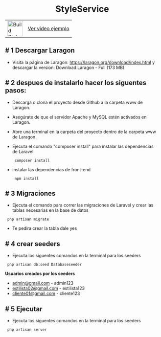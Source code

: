 <div align="center">
  <h1>StyleService</h1>
</div>


<table align="center">
  <tr>
    <td>
      <a href="https://github.com/laravel/framework/actions">
        <img src="https://upload.wikimedia.org/wikipedia/commons/thumb/4/4f/YouTube_social_white_squircle.svg/2048px-YouTube_social_white_squircle.svg.png" alt="Build Status" style="width: 50px; vertical-align: middle;">
      </a>
    </td>
    <td>
      <a href="https://github.com/laravel/framework/actions">
      Ver video ejemplo
      </a>
    </td>
  </tr>
</table>




## # 1 Descargar Laragon

- Visita la página de Laragon: https://laragon.org/download/index.html y descargar la version: Download Laragon - Full (173 MB)

## # 2 despues de instalarlo hacer los siguentes pasos: 

- Descarga o clona el proyecto desde Github a la carpeta www de Laragon.
- Asegúrate de que el servidor Apache y MySQL estén activados en Laragon.
- Abre una terminal en la carpeta del proyecto dentro de la carpeta www de Laragon.
- Ejecuta el comando "composer install" para instalar las dependencias de Laravel

   <pre><code> composer install</code></pre>
   
- instalar las dependencias de front-end

   <pre><code> npm install </code></pre>
  
## # 3 Migraciones

- Ejecuta el comando para correr las migraciones de Laravel y crear las tablas necesarias en la base de datos

 <pre><code> php artisan migrate</code></pre>
 
- Te pedira crear la tabla dale yes

## # 4 crear seeders

- Ejecuta los siguentes comandos en la terminal para los seeders
<pre><code> php artisan db:seed Databaseseeder</code></pre>

**Usuarios creados por los seeders**
- admin@gmail.com - admin123
- estilista02@gmail.com - estilista123
- cliente01@gmail.com - cliente123

## # 5 Ejecutar
- Ejecuta los siguentes comandos en la terminal para los seeders
<pre><code> php artisan server</code></pre>


